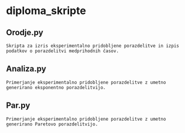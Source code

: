 # diploma_skripte
## Orodje.py
	Skripta za izris eksperimentalno pridobljene porazdelitve in izpis podatkov o porazdelitvi medprihodnih časov.
## Analiza.py
	Primerjanje eksperimentalno pridobljene porazdelitve z umetno generirano eksponentno porazdelitvijo.
## Par.py
	Primerjanje eksperimentalno pridobljene porazdelitve z umetno generirano Paretovo porazdelitvijo.